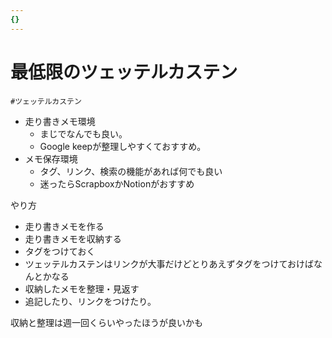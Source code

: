 ```yaml
---
{}
---
```

# 最低限のツェッテルカステン

`#ツェッテルカステン`

- 走り書きメモ環境
    - まじでなんでも良い。
    - Google keepが整理しやすくておすすめ。
- メモ保存環境
    - タグ、リンク、検索の機能があれば何でも良い
    - 迷ったらScrapboxかNotionがおすすめ

やり方

- 走り書きメモを作る  
- 走り書きメモを収納する  
- タグをつけておく  
- ツェッテルカステンはリンクが大事だけどとりあえずタグをつけておけばなんとかなる  
- 収納したメモを整理・見返す  
- 追記したり、リンクをつけたり。  

収納と整理は週一回くらいやったほうが良いかも